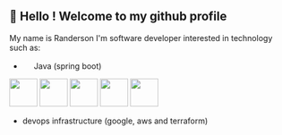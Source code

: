## 👋 Hello ! Welcome to my github profile

My name is Randerson I'm software developer interested in technology such as:

* <img src="https://cdn.jsdelivr.net/gh/devicons/devicon/icons/java/java-plain.svg" height="16" width="16"/> Java (spring boot)
          
<img src="https://cdn.jsdelivr.net/gh/devicons/devicon/icons/spring/spring-original-wordmark.svg" height="50" width="50"/>
<img src="https://cdn.jsdelivr.net/gh/devicons/devicon/icons/nodejs/nodejs-original-wordmark.svg" height="50" width="50"/>
<img src="https://cdn.jsdelivr.net/gh/devicons/devicon/icons/googlecloud/googlecloud-original-wordmark.svg" height="50" width="50"/>
<img src="https://cdn.jsdelivr.net/gh/devicons/devicon/icons/amazonwebservices/amazonwebservices-original-wordmark.svg" height="50" width="50"/>
<img src="https://cdn.jsdelivr.net/gh/devicons/devicon/icons/terraform/terraform-original-wordmark.svg" height="50" width="50"/>
          
          
          
          
* devops infrastructure (google, aws and terraform)
